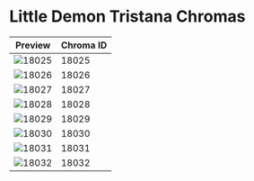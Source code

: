 # Little Demon Tristana Chromas

| Preview | Chroma ID |
|---------|-----------|
| ![18025](https://raw.communitydragon.org/latest/plugins/rcp-be-lol-game-data/global/default/v1/champion-chroma-images/18/18025.png) | 18025 |
| ![18026](https://raw.communitydragon.org/latest/plugins/rcp-be-lol-game-data/global/default/v1/champion-chroma-images/18/18026.png) | 18026 |
| ![18027](https://raw.communitydragon.org/latest/plugins/rcp-be-lol-game-data/global/default/v1/champion-chroma-images/18/18027.png) | 18027 |
| ![18028](https://raw.communitydragon.org/latest/plugins/rcp-be-lol-game-data/global/default/v1/champion-chroma-images/18/18028.png) | 18028 |
| ![18029](https://raw.communitydragon.org/latest/plugins/rcp-be-lol-game-data/global/default/v1/champion-chroma-images/18/18029.png) | 18029 |
| ![18030](https://raw.communitydragon.org/latest/plugins/rcp-be-lol-game-data/global/default/v1/champion-chroma-images/18/18030.png) | 18030 |
| ![18031](https://raw.communitydragon.org/latest/plugins/rcp-be-lol-game-data/global/default/v1/champion-chroma-images/18/18031.png) | 18031 |
| ![18032](https://raw.communitydragon.org/latest/plugins/rcp-be-lol-game-data/global/default/v1/champion-chroma-images/18/18032.png) | 18032 |